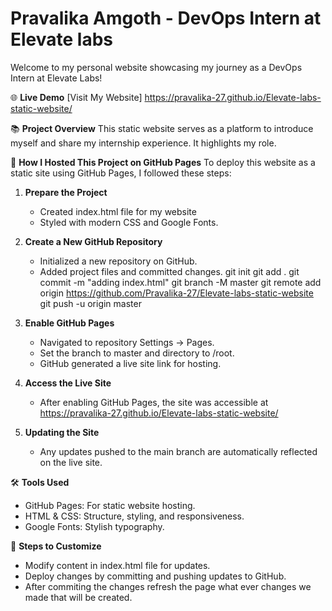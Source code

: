 # Pravalika Amgoth - DevOps Intern at Elevate labs 

Welcome to my personal website showcasing my journey as a DevOps Intern at Elevate Labs!

🌐 **Live Demo**
[Visit My Website] https://pravalika-27.github.io/Elevate-labs-static-website/

📚 **Project Overview**
This static website serves as a platform to introduce myself and share my internship experience. It highlights my role.

🚀 **How I Hosted This Project on GitHub Pages**
To deploy this website as a static site using GitHub Pages, I followed these steps:

1. **Prepare the Project**
   - Created index.html file for my website
   - Styled with modern CSS and Google Fonts.

2. **Create a New GitHub Repository**
   - Initialized a new repository on GitHub.
   - Added project files and committed changes.
git init
git add .
git commit -m "adding index.html"
git branch -M master
git remote add origin https://github.com/Pravalika-27/Elevate-labs-static-website
git push -u origin master

3. **Enable GitHub Pages**
   - Navigated to repository Settings → Pages.
   - Set the branch to master and directory to /root.
   - GitHub generated a live site link for hosting.

4. **Access the Live Site**
   - After enabling GitHub Pages, the site was accessible at  https://pravalika-27.github.io/Elevate-labs-static-website/ 

5. **Updating the Site**
   - Any updates pushed to the main branch are automatically reflected on the live site.

🛠️ **Tools Used**
- GitHub Pages: For static website hosting.
- HTML & CSS: Structure, styling, and responsiveness.
- Google Fonts: Stylish typography.

📝 **Steps to Customize**
- Modify content in index.html file for updates.
- Deploy changes by committing and pushing updates to GitHub.
- After commiting the changes refresh the page what ever changes we made that will be created.
